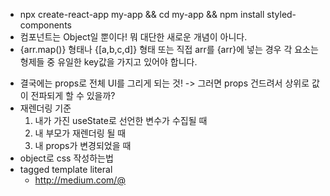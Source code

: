 - npx create-react-app my-app && cd my-app && npm install styled-components
- 컴포넌트는 Object일 뿐이다! 뭐 대단한 새로운 개념이 아니다.
- {arr.map()} 형태나 {[a,b,c,d]} 형태 또는 직접 arr를 {arr}에 넣는 경우 각 요소는 형제들 중 유일한 key값을 가지고 있어야 합니다.

* 결국에는 props로 전체 UI를 그리게 되는 것! -> 그러면 props 건드려서 상위로 값이 전파되게 할 수 있을까?
* 재렌더링 기준
  1. 내가 가진 useState로 선언한 변수가 수집될 때
  2. 내 부모가 재렌더링 될 때
  3. 내 props가 변경되었을 때
* object로 css 작성하는법
* tagged template literal
  - http://medium.com/@
